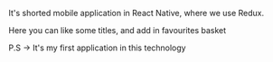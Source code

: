 It's shorted mobile application in React Native, where we use Redux.

Here you can like some titles, and add in favourites basket

P.S -> It's my first application in this technology
